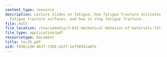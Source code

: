```yaml
---
content_type: resource
description: Lecture slides on fatigue, how fatigue fracture initiates, characteristic
  fatigue fracture surfaces, and how to stop fatigue fracture.
file: null
file_location: /coursemedia/3-032-mechanical-behavior-of-materials-fall-2007/fd38c2d04b3f7208a22f1e750341a8fe_lec35.pdf
file_type: application/pdf
resourcetype: Document
title: lec35.pdf
uid: fd38c2d0-4b3f-7208-a22f-1e750341a8fe
---
```

